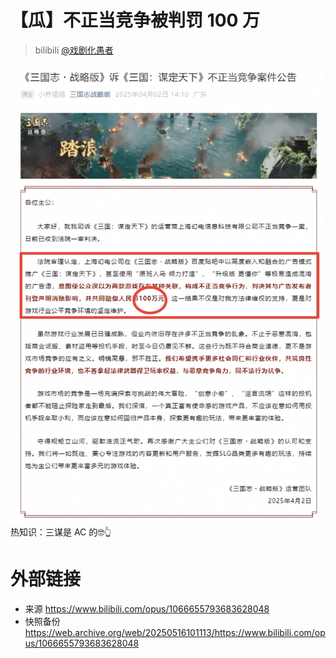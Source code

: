 # 【瓜】不正当竞争被判罚 100 万
> bilibili [@戏剧化愚者](https://space.bilibili.com/19976514)

![](https://raw.githubusercontent.com/bxx-114514/evil-of-bilibili/refs/heads/main/Images/1066655793683628048.png)
热知识：三谋是 AC 的🤓👆

# 外部链接
* 来源 https://www.bilibili.com/opus/1066655793683628048
* 快照备份 https://web.archive.org/web/20250516101113/https://www.bilibili.com/opus/1066655793683628048

